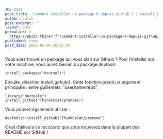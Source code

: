 ```yaml
---
ID: 3312
post_title: 'Comment installer un package R depuis Github ? : install_github()'
author: colin
post_excerpt: ""
layout: post
permalink: >
  https://abcdr.thinkr.fr/comment-installer-un-package-r-depuis-github/
published: true
post_date: 2017-05-04 20:01:45
---
```

<p>Vous avez trouvé un package qui vous plait sur Github ? Pour l’installer sur votre machine, vous aurez besoin du package <em>devtools</em>.</p><p> <pre><code>install.packages("devtools")</code></pre> </p><p>Ensuite, direction <em>install_github()</em>. Cette fonction prend un argument principale : entre guillemets, "username/repo".</p><p> <pre><code>library("devtools")<br />install_github("ThinkRstat/prenoms")</code></pre> </p><p>Vous pouvez également utiliser : </p><p> <pre><code>devtools::install_github("ThinkRstat/prenoms")</code></pre> </p><p>C’est d’ailleurs ce raccourci que vous trouverez dans la plupart des README sur GitHub !</p>
